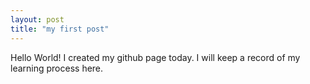 ```yaml
---
layout: post
title: "my first post"
---
```


Hello World!
I created my github page today.
I will keep a record of my learning process here.
